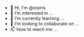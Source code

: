 - 👋 Hi, I’m @oisiris
- 👀 I’m interested in ...
- 🌱 I’m currently learning ...
- 💞️ I’m looking to collaborate on ...
- 📫 How to reach me ...

<!---
oisiris/oisiris is a ✨ special ✨ repository because its `README.md` (this file) appears on your GitHub profile.
You can click the Preview link to take a look at your changes.
--->

